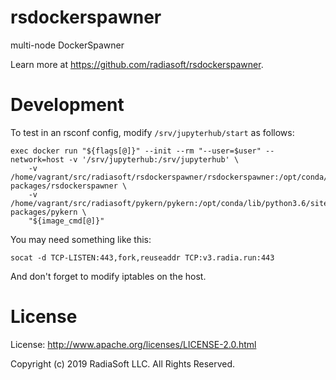# rsdockerspawner

multi-node DockerSpawner

Learn more at https://github.com/radiasoft/rsdockerspawner.

# Development

To test in an rsconf config, modify `/srv/jupyterhub/start` as follows:

```
exec docker run "${flags[@]}" --init --rm "--user=$user" --network=host -v '/srv/jupyterhub:/srv/jupyterhub' \
    -v /home/vagrant/src/radiasoft/rsdockerspawner/rsdockerspawner:/opt/conda/lib/python3.6/site-packages/rsdockerspawner \
    -v /home/vagrant/src/radiasoft/pykern/pykern:/opt/conda/lib/python3.6/site-packages/pykern \
    "${image_cmd[@]}"
```

You may need something like this:

```
socat -d TCP-LISTEN:443,fork,reuseaddr TCP:v3.radia.run:443
```

And don't forget to modify iptables on the host.


# License

License: http://www.apache.org/licenses/LICENSE-2.0.html

Copyright (c) 2019 RadiaSoft LLC.  All Rights Reserved.
